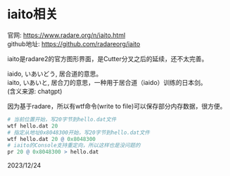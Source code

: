 # iaito相关

官网: https://www.radare.org/n/iaito.html  
github地址: https://github.com/radareorg/iaito  

iaito是radare2的官方图形界面，是Cutter分叉之后的延续，还不太完善。  

iaido, いあいどう, 居合道的意思。  
iaito, いあいと, 居合刀的意思，一种用于居合道（iaido）训练的日本剑。  
(含义来源: chatgpt)  

因为基于radare，所以有wtf命令(write to file)可以保存部分内存数据，很方便。  
```r
# 当前位置开始，写20字节到hello.dat文件
wtf hello.dat 20
# 指定从地址0x8048300开始，写20字节到hello.dat文件
wtf hello.dat 20 @ 0x8048300
# iaito的Console支持重定向，所以这样也是没问题的
pr 20 @ 0x8048300 > hello.dat
```


2023/12/24  
